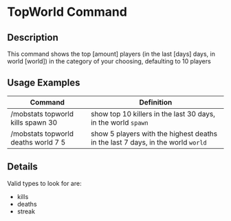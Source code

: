 # TopWorld Command

## Description

This command shows the top [amount] players (in the last [days] days, in world [world]) in the category of your choosing, defaulting to 10 players

## Usage Examples

Command |  Definition
------------- | -------------
/mobstats topworld kills spawn 30 | show top 10 killers in the last 30 days, in the world `spawn`
/mobstats topworld deaths world 7 5 | show 5 players with the highest deaths in the last 7 days, in the world `world`

## Details

Valid types to look for are:
- kills
- deaths
- streak

